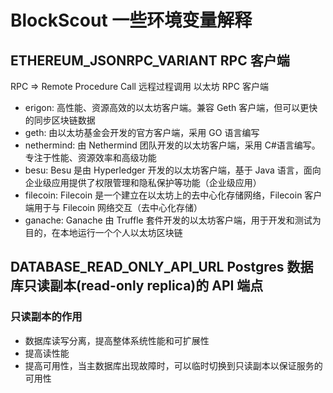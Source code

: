 # BlockScout 一些环境变量解释

## ETHEREUM_JSONRPC_VARIANT RPC 客户端

RPC => Remote Procedure Call 远程过程调用
以太坊 RPC 客户端

- erigon: 高性能、资源高效的以太坊客户端。兼容 Geth 客户端，但可以更快的同步区块链数据
- geth: 由以太坊基金会开发的官方客户端，采用 GO 语言编写
- nethermind: 由 Nethermind 团队开发的以太坊客户端，采用 C#语言编写。专注于性能、资源效率和高级功能
- besu: Besu 是由 Hyperledger 开发的以太坊客户端，基于 Java 语言，面向企业级应用提供了权限管理和隐私保护等功能（企业级应用）
- filecoin: Filecoin 是一个建立在以太坊上的去中心化存储网络，Filecoin 客户端用于与 Filecoin 网络交互（去中心化存储）
- ganache: Ganache 由 Truffle 套件开发的以太坊客户端，用于开发和测试为目的，在本地运行一个个人以太坊区块链

## DATABASE_READ_ONLY_API_URL Postgres 数据库只读副本(read-only replica)的 API 端点

### 只读副本的作用

- 数据库读写分离，提高整体系统性能和可扩展性
- 提高读性能
- 提高可用性，当主数据库出现故障时，可以临时切换到只读副本以保证服务的可用性
